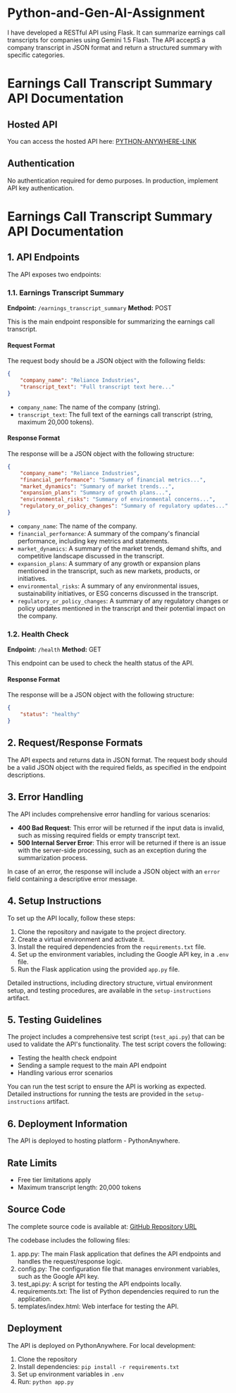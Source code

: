 # Python-and-Gen-AI-Assignment
I have developed a RESTful API using Flask. It can summarize earnings call transcripts for companies using Gemini 1.5 Flash. The API acceptS a company transcript in JSON format and return a structured  summary with specific categories.

# Earnings Call Transcript Summary API Documentation

## Hosted API
You can access the hosted API here: [PYTHON-ANYWHERE-LINK](https://piijush.pythonanywhere.com/)

## Authentication
No authentication required for demo purposes. In production, implement API key authentication.

# Earnings Call Transcript Summary API Documentation

## 1. API Endpoints

The API exposes two endpoints:

### 1.1. Earnings Transcript Summary
**Endpoint:** `/earnings_transcript_summary`
**Method:** POST

This is the main endpoint responsible for summarizing the earnings call transcript.

#### Request Format
The request body should be a JSON object with the following fields:
```json
{
    "company_name": "Reliance Industries",
    "transcript_text": "Full transcript text here..."
}
```
- `company_name`: The name of the company (string).
- `transcript_text`: The full text of the earnings call transcript (string, maximum 20,000 tokens).

#### Response Format
The response will be a JSON object with the following structure:
```json
{
    "company_name": "Reliance Industries",
    "financial_performance": "Summary of financial metrics...",
    "market_dynamics": "Summary of market trends...",
    "expansion_plans": "Summary of growth plans...",
    "environmental_risks": "Summary of environmental concerns...",
    "regulatory_or_policy_changes": "Summary of regulatory updates..."
}
```
- `company_name`: The name of the company.
- `financial_performance`: A summary of the company's financial performance, including key metrics and statements.
- `market_dynamics`: A summary of the market trends, demand shifts, and competitive landscape discussed in the transcript.
- `expansion_plans`: A summary of any growth or expansion plans mentioned in the transcript, such as new markets, products, or initiatives.
- `environmental_risks`: A summary of any environmental issues, sustainability initiatives, or ESG concerns discussed in the transcript.
- `regulatory_or_policy_changes`: A summary of any regulatory changes or policy updates mentioned in the transcript and their potential impact on the company.

### 1.2. Health Check
**Endpoint:** `/health`
**Method:** GET

This endpoint can be used to check the health status of the API.

#### Response Format
The response will be a JSON object with the following structure:
```json
{
    "status": "healthy"
}
```

## 2. Request/Response Formats

The API expects and returns data in JSON format. The request body should be a valid JSON object with the required fields, as specified in the endpoint descriptions.

## 3. Error Handling

The API includes comprehensive error handling for various scenarios:

- **400 Bad Request**: This error will be returned if the input data is invalid, such as missing required fields or empty transcript text.
- **500 Internal Server Error**: This error will be returned if there is an issue with the server-side processing, such as an exception during the summarization process.

In case of an error, the response will include a JSON object with an `error` field containing a descriptive error message.

## 4. Setup Instructions

To set up the API locally, follow these steps:

1. Clone the repository and navigate to the project directory.
2. Create a virtual environment and activate it.
3. Install the required dependencies from the `requirements.txt` file.
4. Set up the environment variables, including the Google API key, in a `.env` file.
5. Run the Flask application using the provided `app.py` file.

Detailed instructions, including directory structure, virtual environment setup, and testing procedures, are available in the `setup-instructions` artifact.

## 5. Testing Guidelines

The project includes a comprehensive test script (`test_api.py`) that can be used to validate the API's functionality. The test script covers the following:

- Testing the health check endpoint
- Sending a sample request to the main API endpoint
- Handling various error scenarios

You can run the test script to ensure the API is working as expected. Detailed instructions for running the tests are provided in the `setup-instructions` artifact.

## 6. Deployment Information

The API is deployed to hosting platform - PythonAnywhere. 

## Rate Limits
- Free tier limitations apply
- Maximum transcript length: 20,000 tokens

## Source Code
The complete source code is available at: [GitHub Repository URL](https://github.com/PijushPathak07/Python_and_Gen-AI)

The codebase includes the following files:
1.	app.py: The main Flask application that defines the API endpoints and handles the request/response logic.
2.	config.py: The configuration file that manages environment variables, such as the Google API key.
3.	test_api.py: A script for testing the API endpoints locally.
4.	requirements.txt: The list of Python dependencies required to run the application.
5.	templates/index.html: Web interface for testing the API.

## Deployment
The API is deployed on PythonAnywhere. For local development:
1. Clone the repository
2. Install dependencies: `pip install -r requirements.txt`
3. Set up environment variables in `.env`
4. Run: `python app.py`
